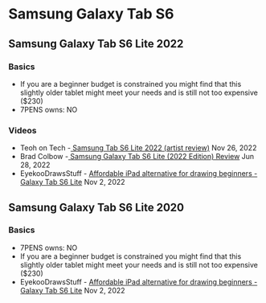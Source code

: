 # Samsung Galaxy Tab S6

## Samsung Galaxy Tab S6 Lite 2022

### Basics

* If you are a beginner budget is constrained you might find that this slightly older tablet might meet your needs and is still not too expensive ($230)
* 7PENS owns: NO

### Videos

* Teoh on Tech -[ Samsung Tab S6 Lite 2022 (artist review)](https://youtu.be/mbdu6ID93xA) Nov 26, 2022
* Brad Colbow -[ Samsung Galaxy Tab S6 Lite (2022 Edition) Review](https://youtu.be/YTzQRP5G1aw) Jun 28, 2022
* EyekooDrawsStuff - [Affordable iPad alternative for drawing beginners - Galaxy Tab S6 Lite](https://www.youtube.com/watch?v=l6WwSRp63Zs)    Nov 2, 2022

## Samsung Galaxy Tab S6 Lite 2020

### Basics

* 7PENS owns: NO
* If you are a beginner budget is constrained you might find that this slightly older tablet might meet your needs and is still not too expensive ($230)
* EyekooDrawsStuff - [Affordable iPad alternative for drawing beginners - Galaxy Tab S6 Lite](https://www.youtube.com/watch?v=l6WwSRp63Zs)    Nov 2, 2022
